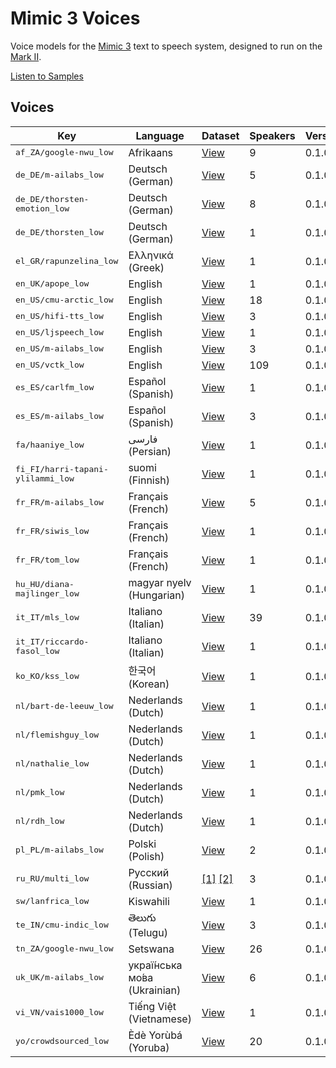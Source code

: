 # Mimic 3 Voices

Voice models for the [Mimic 3](https://github.com/MycroftAI/mimic3) text to speech system, designed to run on the [Mark II](https://mycroft.ai/product/mark-ii/).

[Listen to Samples](https://mycroftai.github.io/mimic3-voices)


## Voices

<table>
<thead>
<tr>
<th>Key</th>
<th>Language</th>
<th>Dataset</th>
<th>Speakers</th>
<th>Version</th>
<th>Quality</th>
<th>License</th>
</tr>
<tbody>
<tr>
<td><tt>af_ZA/google-nwu_low</tt></td>
<td>Afrikaans</td>
<td><a href="http://www.openslr.org/32/">View</a></td>
<td>9</td>
    <td>0.1.0</td>
    <td>low</td>
    <td><a href="voices/af_ZA/google-nwu_low/LICENSE">View</a></td>
</tr>
<tr>
<td><tt>de_DE/m-ailabs_low</tt></td>
<td>Deutsch (German)</td>
<td><a href="https://www.caito.de/2019/01/03/the-m-ailabs-speech-dataset/">View</a></td>
<td>5</td>
    <td>0.1.0</td>
    <td>low</td>
    <td><a href="voices/de_DE/m-ailabs_low/LICENSE">View</a></td>
</tr>
<tr>
<td><tt>de_DE/thorsten-emotion_low</tt></td>
<td>Deutsch (German)</td>
<td><a href="http://www.openslr.org/110/">View</a></td>
<td>8</td>
    <td>0.1.0</td>
    <td>low</td>
    <td><a href="voices/de_DE/thorsten-emotion_low/LICENSE">View</a></td>
</tr>
<tr>
<td><tt>de_DE/thorsten_low</tt></td>
<td>Deutsch (German)</td>
<td><a href="https://github.com/thorstenMueller/deep-learning-german-tts/">View</a></td>
<td>1</td>
    <td>0.1.0</td>
    <td>low</td>
    <td><a href="voices/de_DE/thorsten_low/LICENSE">View</a></td>
</tr>
<tr>
<td><tt>el_GR/rapunzelina_low</tt></td>
<td>Ελληνικά (Greek)</td>
<td><a href="https://www.kaggle.com/bryanpark/greek-single-speaker-speech-dataset">View</a></td>
<td>1</td>
    <td>0.1.0</td>
    <td>low</td>
    <td><a href="voices/el_GR/rapunzelina_low/LICENSE">View</a></td>
</tr>
<tr>
<td><tt>en_UK/apope_low</tt></td>
<td>English</td>
<td><a href="https://popey.me/">View</a></td>
<td>1</td>
    <td>0.1.0</td>
    <td>low</td>
    <td><a href="voices/en_UK/apope_low/LICENSE">View</a></td>
</tr>
<tr>
<td><tt>en_US/cmu-arctic_low</tt></td>
<td>English</td>
<td><a href="http://www.festvox.org/cmu_arctic/">View</a></td>
<td>18</td>
    <td>0.1.0</td>
    <td>low</td>
    <td><a href="voices/en_US/cmu-arctic_low/LICENSE">View</a></td>
</tr>
<tr>
<td><tt>en_US/hifi-tts_low</tt></td>
<td>English</td>
<td><a href="http://www.openslr.org/109/">View</a></td>
<td>3</td>
    <td>0.1.0</td>
    <td>low</td>
    <td><a href="voices/en_US/hifi-tts_low/LICENSE">View</a></td>
</tr>
<tr>
<td><tt>en_US/ljspeech_low</tt></td>
<td>English</td>
<td><a href="https://keithito.com/LJ-Speech-Dataset/">View</a></td>
<td>1</td>
    <td>0.1.0</td>
    <td>low</td>
    <td><a href="voices/en_US/ljspeech_low/LICENSE">View</a></td>
</tr>
<tr>
<td><tt>en_US/m-ailabs_low</tt></td>
<td>English</td>
<td><a href="https://www.caito.de/2019/01/03/the-m-ailabs-speech-dataset/">View</a></td>
<td>3</td>
    <td>0.1.0</td>
    <td>low</td>
    <td><a href="voices/en_US/m-ailabs_low/LICENSE">View</a></td>
</tr>
<tr>
<td><tt>en_US/vctk_low</tt></td>
<td>English</td>
<td><a href="https://datashare.ed.ac.uk/handle/10283/3443">View</a></td>
<td>109</td>
    <td>0.1.0</td>
    <td>low</td>
    <td><a href="voices/en_US/vctk_low/LICENSE">View</a></td>
</tr>
<tr>
<td><tt>es_ES/carlfm_low</tt></td>
<td>Español (Spanish)</td>
<td><a href="https://github.com/carlfm01/my-speech-datasets">View</a></td>
<td>1</td>
    <td>0.1.0</td>
    <td>low</td>
    <td><a href="voices/es_ES/carlfm_low/LICENSE">View</a></td>
</tr>
<tr>
<td><tt>es_ES/m-ailabs_low</tt></td>
<td>Español (Spanish)</td>
<td><a href="https://www.caito.de/2019/01/03/the-m-ailabs-speech-dataset/">View</a></td>
<td>3</td>
    <td>0.1.0</td>
    <td>low</td>
    <td><a href="voices/es_ES/m-ailabs_low/LICENSE">View</a></td>
</tr>
<tr>
<td><tt>fa/haaniye_low</tt></td>
<td>فارسی (Persian)</td>
<td><a href="TBD">View</a></td>
<td>1</td>
    <td>0.1.0</td>
    <td>low</td>
    <td><a href="voices/fa/haaniye_low/LICENSE">View</a></td>
</tr>
<tr>
<td><tt>fi_FI/harri-tapani-ylilammi_low</tt></td>
<td>suomi (Finnish)</td>
<td><a href="https://www.kaggle.com/bryanpark/finnish-single-speaker-speech-dataset">View</a></td>
<td>1</td>
    <td>0.1.0</td>
    <td>low</td>
    <td><a href="voices/fi_FI/harri-tapani-ylilammi_low/LICENSE">View</a></td>
</tr>
<tr>
<td><tt>fr_FR/m-ailabs_low</tt></td>
<td>Français (French)</td>
<td><a href="https://www.caito.de/2019/01/03/the-m-ailabs-speech-dataset/">View</a></td>
<td>5</td>
    <td>0.1.0</td>
    <td>low</td>
    <td><a href="voices/fr_FR/m-ailabs_low/LICENSE">View</a></td>
</tr>
<tr>
<td><tt>fr_FR/siwis_low</tt></td>
<td>Français (French)</td>
<td><a href="https://datashare.is.ed.ac.uk/handle/10283/2353">View</a></td>
<td>1</td>
    <td>0.1.0</td>
    <td>low</td>
    <td><a href="voices/fr_FR/siwis_low/LICENSE">View</a></td>
</tr>
<tr>
<td><tt>fr_FR/tom_low</tt></td>
<td>Français (French)</td>
<td><a href="https://git.bksp.space/Tjiho/baudelaire-sentences">View</a></td>
<td>1</td>
    <td>0.1.0</td>
    <td>low</td>
    <td><a href="voices/fr_FR/tom_low/LICENSE">View</a></td>
</tr>
<tr>
<td><tt>hu_HU/diana-majlinger_low</tt></td>
<td>magyar nyelv (Hungarian)</td>
<td><a href="https://www.kaggle.com/bryanpark/hungarian-single-speaker-speech-dataset">View</a></td>
<td>1</td>
    <td>0.1.0</td>
    <td>low</td>
    <td><a href="voices/hu_HU/diana-majlinger_low/LICENSE">View</a></td>
</tr>
<tr>
<td><tt>it_IT/mls_low</tt></td>
<td>Italiano (Italian)</td>
<td><a href="http://www.openslr.org/94/">View</a></td>
<td>39</td>
    <td>0.1.0</td>
    <td>low</td>
    <td><a href="voices/it_IT/mls_low/LICENSE">View</a></td>
</tr>
<tr>
<td><tt>it_IT/riccardo-fasol_low</tt></td>
<td>Italiano (Italian)</td>
<td><a href="https://www.caito.de/2019/01/03/the-m-ailabs-speech-dataset/">View</a></td>
<td>1</td>
    <td>0.1.0</td>
    <td>low</td>
    <td><a href="voices/it_IT/riccardo-fasol_low/LICENSE">View</a></td>
</tr>
<tr>
<td><tt>ko_KO/kss_low</tt></td>
<td>한국어 (Korean)</td>
<td><a href="https://www.kaggle.com/bryanpark/korean-single-speaker-speech-dataset">View</a></td>
<td>1</td>
    <td>0.1.0</td>
    <td>low</td>
    <td><a href="voices/ko_KO/kss_low/LICENSE">View</a></td>
</tr>
<tr>
<td><tt>nl/bart-de-leeuw_low</tt></td>
<td>Nederlands (Dutch)</td>
<td><a href="https://www.kaggle.com/bryanpark/dutch-single-speaker-speech-dataset">View</a></td>
<td>1</td>
    <td>0.1.0</td>
    <td>low</td>
    <td><a href="voices/nl/bart-de-leeuw_low/LICENSE">View</a></td>
</tr>
<tr>
<td><tt>nl/flemishguy_low</tt></td>
<td>Nederlands (Dutch)</td>
<td><a href="https://github.com/rhasspy/dataset-voice-flemishguy">View</a></td>
<td>1</td>
    <td>0.1.0</td>
    <td>low</td>
    <td><a href="voices/nl/flemishguy_low/LICENSE">View</a></td>
</tr>
<tr>
<td><tt>nl/nathalie_low</tt></td>
<td>Nederlands (Dutch)</td>
<td><a href="https://github.com/rhasspy/dataset-voice-nathalie">View</a></td>
<td>1</td>
    <td>0.1.0</td>
    <td>low</td>
    <td><a href="voices/nl/nathalie_low/LICENSE">View</a></td>
</tr>
<tr>
<td><tt>nl/pmk_low</tt></td>
<td>Nederlands (Dutch)</td>
<td><a href="TBD">View</a></td>
<td>1</td>
    <td>0.1.0</td>
    <td>low</td>
    <td><a href="voices/nl/pmk_low/LICENSE">View</a></td>
</tr>
<tr>
<td><tt>nl/rdh_low</tt></td>
<td>Nederlands (Dutch)</td>
<td><a href="https://github.com/r-dh/dutch-vl-tts">View</a></td>
<td>1</td>
    <td>0.1.0</td>
    <td>low</td>
    <td><a href="voices/nl/rdh_low/LICENSE">View</a></td>
</tr>
<tr>
<td><tt>pl_PL/m-ailabs_low</tt></td>
<td>Polski (Polish)</td>
<td><a href="https://www.caito.de/2019/01/03/the-m-ailabs-speech-dataset/">View</a></td>
<td>2</td>
    <td>0.1.0</td>
    <td>low</td>
    <td><a href="voices/pl_PL/m-ailabs_low/LICENSE">View</a></td>
</tr>
<tr>
<td><tt>ru_RU/multi_low</tt></td>
<td>Русский (Russian)</td>
<td>
<a href="https://www.kaggle.com/bryanpark/russian-single-speaker-speech-dataset">[1]</a>
<a href="https://www.caito.de/2019/01/03/the-m-ailabs-speech-dataset/">[2]</a>
</td>
<td>3</td>
    <td>0.1.0</td>
    <td>low</td>
    <td><a href="voices/ru_RU/multi_low/LICENSE">View</a></td>
</tr>
<tr>
<td><tt>sw/lanfrica_low</tt></td>
<td>Kiswahili</td>
<td><a href="https://data.mendeley.com/datasets/vbvj6j6pm9/1">View</a></td>
<td>1</td>
    <td>0.1.0</td>
    <td>low</td>
    <td><a href="voices/sw/lanfrica_low/LICENSE">View</a></td>
</tr>
<tr>
<td><tt>te_IN/cmu-indic_low</tt></td>
<td>తెలుగు (Telugu)</td>
<td><a href="http://festvox.org/cmu_indic/">View</a></td>
<td>3</td>
    <td>0.1.0</td>
    <td>low</td>
    <td><a href="voices/te_IN/cmu-indic_low/LICENSE">View</a></td>
</tr>
<tr>
<td><tt>tn_ZA/google-nwu_low</tt></td>
<td>Setswana</td>
<td><a href="http://www.openslr.org/32/">View</a></td>
<td>26</td>
    <td>0.1.0</td>
    <td>low</td>
    <td><a href="voices/tn_ZA/google-nwu_low/LICENSE">View</a></td>
</tr>
<tr>
<td><tt>uk_UK/m-ailabs_low</tt></td>
<td>украї́нська мо́ва (Ukrainian)</td>
<td><a href="https://www.caito.de/2019/01/03/the-m-ailabs-speech-dataset/">View</a></td>
<td>6</td>
    <td>0.1.0</td>
    <td>low</td>
    <td><a href="voices/uk_UK/m-ailabs_low/LICENSE">View</a></td>
</tr>
<tr>
<td><tt>vi_VN/vais1000_low</tt></td>
<td>Tiếng Việt (Vietnamese)</td>
<td><a href="https://ieee-dataport.org/documents/vais-1000-vietnamese-speech-synthesis-corpus">View</a></td>
<td>1</td>
    <td>0.1.0</td>
    <td>low</td>
    <td><a href="voices/vi_VN/vais1000_low/LICENSE">View</a></td>
</tr>
<tr>
<td><tt>yo/crowdsourced_low</tt></td>
<td>Èdè Yorùbá (Yoruba)</td>
<td><a href="https://www.openslr.org/86">View</a></td>
<td>20</td>
    <td>0.1.0</td>
    <td>low</td>
    <td><a href="voices/yo/crowdsourced_low/LICENSE">View</a></td>
</tr>
</tbody>
</table>
